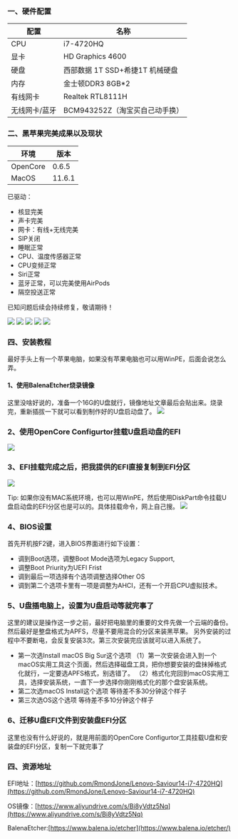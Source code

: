 ###  一、硬件配置

配置|名称
--|--
CPU|i7-4720HQ
显卡|HD Graphics 4600
硬盘| 西部数据 1T SSD+希捷1T 机械硬盘
内存|金士顿DDR3 8GB*2
有线网卡| Realtek RTL8111H
无线网卡/蓝牙| BCM943252Z（淘宝买自己动手换）

### 二、黑苹果完美成果以及现状

环境|版本
--|--
OpenCore|0.6.5
MacOS |11.6.1

已驱动：

* 核显完美
* 声卡完美
* 网卡：有线+无线完美
* SIP关闭
* 睡眠正常
* CPU、温度传感器正常
* CPU变频正常
* Siri正常
* 蓝牙正常，可以完美使用AirPods
* 隔空投送正常

已知问题后续会持续修复，敬请期待！

![](https://upload-images.jianshu.io/upload_images/6023277-924fc53c34b868ec.jpg?imageMogr2/auto-orient/strip%7CimageView2/2/w/1240)
![](https://upload-images.jianshu.io/upload_images/6023277-56fb73cef8fe3d30.png?imageMogr2/auto-orient/strip%7CimageView2/2/w/1240)
![](https://upload-images.jianshu.io/upload_images/6023277-6a4062f1d1d65103.png?imageMogr2/auto-orient/strip%7CimageView2/2/w/1240)
![](https://upload-images.jianshu.io/upload_images/6023277-286e4939bd559775.png?imageMogr2/auto-orient/strip%7CimageView2/2/w/1240)
![](https://upload-images.jianshu.io/upload_images/6023277-2359c35ef0d9c0db.png?imageMogr2/auto-orient/strip%7CimageView2/2/w/1240)

### 四、安装教程
最好手头上有一个苹果电脑，如果没有苹果电脑也可以用WinPE，后面会说怎么弄。

#### 1、使用BalenaEtcher烧录镜像

这里没啥好说的，准备一个16G的U盘就行，镜像地址文章最后会贴出来。烧录完，重新插拔一下就可以看到制作好的U盘启动盘了。
![](https://upload-images.jianshu.io/upload_images/6023277-1b0e0977a6412f9a.png?imageMogr2/auto-orient/strip%7CimageView2/2/w/1240)

### 2、使用OpenCore Configurtor挂载U盘启动盘的EFI
![](https://upload-images.jianshu.io/upload_images/6023277-2e56383a30e74e83.png?imageMogr2/auto-orient/strip%7CimageView2/2/w/1240)

### 3、EFI挂载完成之后，把我提供的EFI直接复制到EFI分区
![](https://upload-images.jianshu.io/upload_images/6023277-daaacaf833159407.png?imageMogr2/auto-orient/strip%7CimageView2/2/w/1240)

Tip: 如果你没有MAC系统环境，也可以用WinPE，然后使用DiskPart命令挂载U盘启动盘的EFI分区也是可以的。具体挂载命令，网上自己搜。
![](https://upload-images.jianshu.io/upload_images/6023277-5f896e046506a323.png?imageMogr2/auto-orient/strip%7CimageView2/2/w/1240)
### 4、BIOS设置
首先开机按F2键，进入BIOS界面进行如下设置：
* 调到Boot选项，调整Boot Mode选项为Legacy Support,
* 调整Boot Priurity为UEFI  Frist
* 调到最后一项选择有个选项调整选择Other OS
* 调到第二个选项卡里有一项是调整为AHCI，还有一个开启CPU虚拟技术。

### 5、U盘插电脑上，设置为U盘启动等就完事了

这里的建议是操作这一步之前，最好把电脑里的重要的文件先做一个云端的备份。然后最好是整盘格式为APFS，尽量不要用混合的分区来装黑苹果。
另外安装的过程中不要断电，会反复安装3次。第三次安装完应该就可以进入系统了。
* 第一次选Install macOS Big Sur这个选项
 （1）第一次安装会进入到一个macOS实用工具这个页面，然后选择磁盘工具，把你想要安装的盘抹掉格式化就行，一定要选APFS格式，别选错了。
  （2）格式化完回到macOS实用工具，选择安装系统，一直下一步选择你刚刚格式化的那个盘安装系统。
* 第二次选macOS Install这个选项
   等待差不多30分钟这个样子
* 第三次选OS这个选项
   等待差不多10分钟这个样子

### 6、迁移U盘EFI文件到安装盘EFI分区
这里也没有什么好说的，就是用前面的OpenCore Configurtor工具挂载U盘和安装盘的EFI分区，复制一下就完事了

### 四、资源地址
EFI地址：[https://github.com/RmondJone/Lenovo-Saviour14-i7-4720HQ](https://github.com/RmondJone/Lenovo-Saviour14-i7-4720HQ)

OS镜像：[https://www.aliyundrive.com/s/Bi8yVdtz5Nq](https://www.aliyundrive.com/s/Bi8yVdtz5Nq)

BalenaEtcher:[https://www.balena.io/etcher](https://www.balena.io/etcher/)

